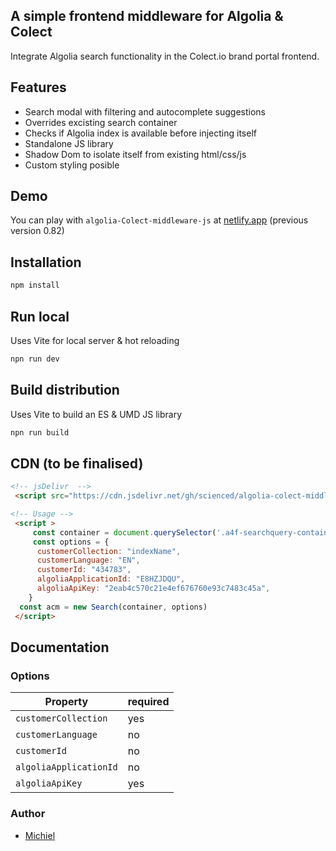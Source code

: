 ##  A simple frontend middleware for Algolia & Colect
Integrate Algolia search functionality in the Colect.io brand portal frontend. 

## Features

- Search modal with filtering and autocomplete suggestions
- Overrides excisting search container
- Checks if Algolia index is available before injecting itself
- Standalone JS library
- Shadow Dom to isolate itself from existing html/css/js
- Custom styling posible 

## Demo

You can play with `algolia-Colect-middleware-js` at [netlify.app](https://algolia-poc.netlify.app/) (previous version 0.82)

## Installation

```sh
npm install
```
## Run local
Uses Vite for local server & hot reloading

```sh
npn run dev
```

## Build distribution
Uses Vite to build an ES & UMD JS library

```sh
npn run build
```

## CDN (to be finalised)

```html
<!-- jsDelivr  -->
 <script src="https://cdn.jsdelivr.net/gh/scienced/algolia-colect-middleware-js/dist/algolia_colect_middelware.umd.js"></script> -->

<!-- Usage -->
 <script >
     const container = document.querySelector('.a4f-searchquery-container')
     const options = {
      customerCollection: "indexName",
      customerLanguage: "EN",
      customerId: "434783",
      algoliaApplicationId: "E8HZJDQU",
      algoliaApiKey: "2eab4c570c21e4ef676760e93c7483c45a",
    }
  const acm = new Search(container, options)
 </script>
```

## Documentation

### Options

| Property | required    |
| -------- | ------- |
| `customerCollection`    | yes  |
| `customerLanguage`    | no  |
| `customerId`    | no  |
| `algoliaApplicationId`    | no  |
| `algoliaApiKey`    | yes  |


### Author
- [Michiel](https://github.com/scienced)

